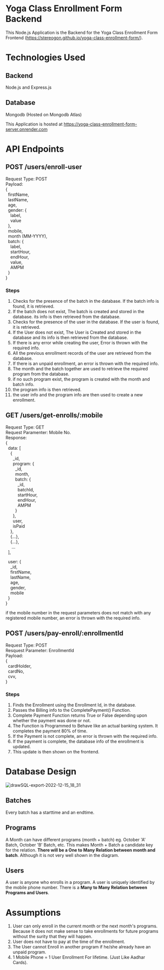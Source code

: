 # Yoga Class Enrollment Form Backend
This Node.js Application is the Backend for the Yoga Class Enrollment Form Frontend (https://stereogon.github.io/yoga-class-enrollment-form/). 

# Technologies Used 
## Backend
Node.js and Express.js
## Database
Mongodb (Hosted on Mongodb Atlas)


This Application is hosted at https://yoga-class-enrollment-form-server.onrender.com

# API Endpoints
## POST /users/enroll-user
Request Type: POST\
Payload: \
{\
   &nbsp;&nbsp;firstName,\
   &nbsp;&nbsp;lastName,\
   &nbsp;&nbsp;age,\
   &nbsp;&nbsp;gender: {\
     &nbsp;&nbsp;&nbsp;&nbsp;label,\
     &nbsp;&nbsp;&nbsp;&nbsp;value\
   &nbsp;&nbsp;},\
   &nbsp;&nbsp;mobile,\
   &nbsp;&nbsp;month (MM-YYYY),\
   &nbsp;&nbsp;batch: {\
     &nbsp;&nbsp;&nbsp;&nbsp;label,\
     &nbsp;&nbsp;&nbsp;&nbsp;startHour,\
     &nbsp;&nbsp;&nbsp;&nbsp;endHour,\
     &nbsp;&nbsp;&nbsp;&nbsp;value,\
     &nbsp;&nbsp;&nbsp;&nbsp;AMPM\
   &nbsp;&nbsp;}\
}
### Steps
1. Checks for the presence of the batch in the database. If the batch info is found, it is retrieved. 
2. If the batch does not exist, The batch is created and stored in the database. its info is then retrieved from the database.
3. Checks for the presence of the user in the database. If the user is found, it is retrieved.
4. If the User does not exist, The User is Created and stored in the database and its info is then retrieved from the database.
5. If there is any error while creating the user, Error is thrown with the required info.
6. All the previous enrollment records of the user are retrieved from the database.
7. If there is an unpaid enrollment, an error is thrown with the required info.
8. The month and the batch together are used to retrieve the required program from the database.
9. if no such program exist, the program is created with the month and batch info.
10. the program info is then retrieved.
11. the user info and the program info are then used to create a new enrollment.
 
## GET /users/get-enrolls/:mobile
Request Type: GET\
Request Paramenter: Mobile No.\
Response: \
{\
  &nbsp;&nbsp;data: [\
  &nbsp;&nbsp;&nbsp;&nbsp;{\
  &nbsp;&nbsp;&nbsp;&nbsp;&nbsp;&nbsp;_id,\
  &nbsp;&nbsp;&nbsp;&nbsp;&nbsp;&nbsp;program: {\
  &nbsp;&nbsp;&nbsp;&nbsp;&nbsp;&nbsp;&nbsp;&nbsp;_id,\
  &nbsp;&nbsp;&nbsp;&nbsp;&nbsp;&nbsp;&nbsp;&nbsp;month,\
  &nbsp;&nbsp;&nbsp;&nbsp;&nbsp;&nbsp;&nbsp;&nbsp;batch: {\
  &nbsp;&nbsp;&nbsp;&nbsp;&nbsp;&nbsp;&nbsp;&nbsp;&nbsp;&nbsp;_id,\
  &nbsp;&nbsp;&nbsp;&nbsp;&nbsp;&nbsp;&nbsp;&nbsp;&nbsp;&nbsp;batchId,\
  &nbsp;&nbsp;&nbsp;&nbsp;&nbsp;&nbsp;&nbsp;&nbsp;&nbsp;&nbsp;startHour,\
  &nbsp;&nbsp;&nbsp;&nbsp;&nbsp;&nbsp;&nbsp;&nbsp;&nbsp;&nbsp;endHour,\
  &nbsp;&nbsp;&nbsp;&nbsp;&nbsp;&nbsp;&nbsp;&nbsp;&nbsp;&nbsp;AMPM\
  &nbsp;&nbsp;&nbsp;&nbsp;&nbsp;&nbsp;&nbsp;&nbsp;}\
  &nbsp;&nbsp;&nbsp;&nbsp;&nbsp;&nbsp;},\
  &nbsp;&nbsp;&nbsp;&nbsp;&nbsp;&nbsp;user,\
  &nbsp;&nbsp;&nbsp;&nbsp;&nbsp;&nbsp;isPaid\
  &nbsp;&nbsp;&nbsp;&nbsp;},\
  &nbsp;&nbsp;&nbsp;&nbsp;{...},\
  &nbsp;&nbsp;&nbsp;&nbsp;{...},\
  &nbsp;&nbsp;&nbsp;&nbsp; ...\
  &nbsp;&nbsp;],
  
  &nbsp;&nbsp;user: {\
  &nbsp;&nbsp;&nbsp;&nbsp;_id,\
  &nbsp;&nbsp;&nbsp;&nbsp;firstName,\
  &nbsp;&nbsp;&nbsp;&nbsp;lastName,\
  &nbsp;&nbsp;&nbsp;&nbsp;age,\
  &nbsp;&nbsp;&nbsp;&nbsp;gender,\
  &nbsp;&nbsp;&nbsp;&nbsp;mobile\
  &nbsp;&nbsp;}\
}

if the mobile number in the request parameters does not match with any registered mobile number, an error is thrown with the required info.
## POST /users/pay-enroll/:enrollmentId
Request Type: POST\
Resquest Parameter: EnrollmentId\
Payload: \
{\
&nbsp;&nbsp;cardHolder,\
&nbsp;&nbsp;cardNo,\
&nbsp;&nbsp;cvv,\
}

### Steps
1. Finds the Enrollment using the Enrollment Id, in the database.
2. Passes the Billing info to the CompletePayment() Function.
3. Complete Payment Function returns True or False depending upon whether the payment was done or not.
4. The Function is Programmed to Behave like an actual banking system. It completes the payment 80% of time.
5. If the Payment is not complete, an error is thrown with the required info.
6. If the payment is complete, the database info of the enrollment is updated.
7. This update is then shown on the frontend.

# Database Design
![drawSQL-export-2022-12-15_18_31](https://user-images.githubusercontent.com/64136587/208084612-370e853b-f79d-403e-a626-bfcc256406c9.png)


## Batches
Every batch has a starttime and an endtime.

## Programs
A Month can have different programs (month + batch) eg. October 'A' Batch, October 'B' Batch, etc. This makes Month + Batch a candidate key for the relation. **There will be a One to Many Relation between month and batch**. Although it is not very well shown in the diagram.

## Users
A user is anyone who enrolls in a program. A user is uniquely identified by the mobile phone number. There is a **Many to Many Relation between Programs and Users**.

# Assumptions
1. User can only enroll in the current month or the next month's programs. Because it does not make sense to take enrollments for future programs without the surity that they will happen.
2. User does not have to pay at the time of the enrollment.
3. The User cannot Enroll in another program if he/she already have an unpaid program.
4. 1 Mobile Phone = 1 User Enrollment For lifetime. (Just Like Aadhar Cards).
